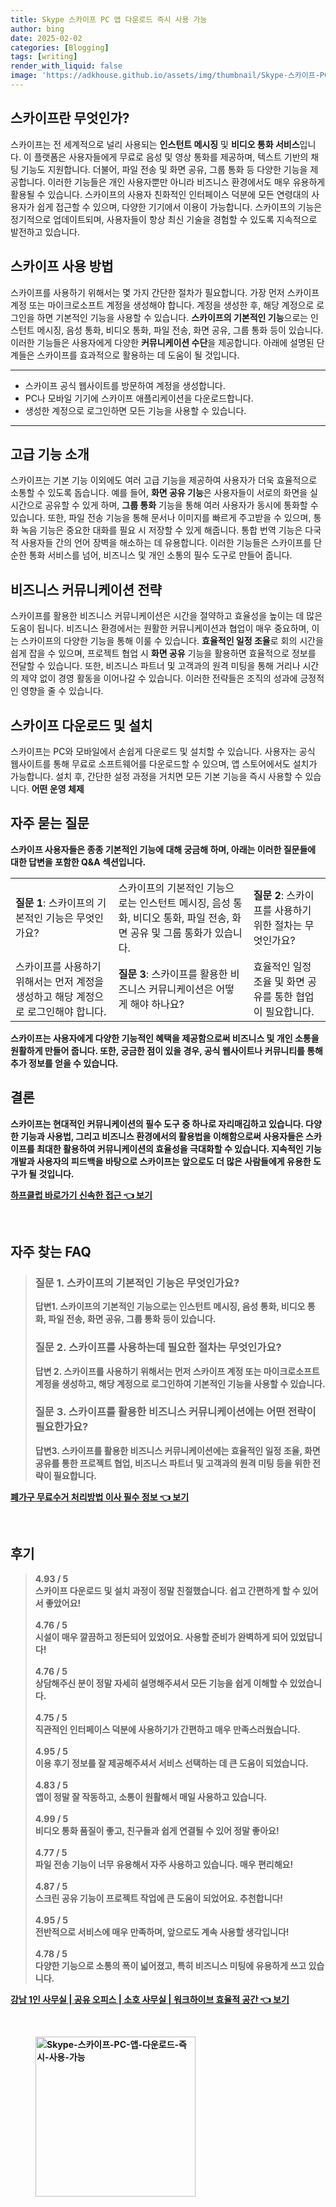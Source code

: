 ```yaml
---
title: Skype 스카이프 PC 앱 다운로드 즉시 사용 가능
author: bing
date: 2025-02-02
categories: [Blogging]
tags: [writing]
render_with_liquid: false
image: 'https://adkhouse.github.io/assets/img/thumbnail/Skype-스카이프-PC-앱-다운로드-즉시-사용-가능.webp'
---
```



<h2 id='스카이프란 무엇인가?'>스카이프란 무엇인가?</h2>

<p>스카이프는 전 세계적으로 널리 사용되는 <b>인스턴트 메시징</b> 및 <b>비디오 통화 서비스</b>입니다. 이 플랫폼은 사용자들에게 무료로 음성 및 영상 통화를 제공하며, 텍스트 기반의 채팅 기능도 지원합니다. 더불어, 파일 전송 및 화면 공유, 그룹 통화 등 다양한 기능을 제공합니다. 이러한 기능들은 개인 사용자뿐만 아니라 비즈니스 환경에서도 매우 유용하게 활용될 수 있습니다. 스카이프의 사용자 친화적인 인터페이스 덕분에 모든 연령대의 사용자가 쉽게 접근할 수 있으며, 다양한 기기에서 이용이 가능합니다. 스카이프의 기능은 정기적으로 업데이트되며, 사용자들이 항상 최신 기술을 경험할 수 있도록 지속적으로 발전하고 있습니다.</p>

<h2 id='스카이프 사용 방법'>스카이프 사용 방법</h2>

<p>스카이프를 사용하기 위해서는 몇 가지 간단한 절차가 필요합니다. 가장 먼저 스카이프 계정 또는 마이크로소프트 계정을 생성해야 합니다. 계정을 생성한 후, 해당 계정으로 로그인을 하면 기본적인 기능을 사용할 수 있습니다. <b>스카이프의 기본적인 기능</b>으로는 인스턴트 메시징, 음성 통화, 비디오 통화, 파일 전송, 화면 공유, 그룹 통화 등이 있습니다. 이러한 기능들은 사용자에게 다양한 <b>커뮤니케이션 수단</b>을 제공합니다. 아래에 설명된 단계들은 스카이프를 효과적으로 활용하는 데 도움이 될 것입니다.</p>

<hr />

<ul>
    <li>스카이프 공식 웹사이트를 방문하여 계정을 생성합니다.</li>
    <li>PC나 모바일 기기에 스카이프 애플리케이션을 다운로드합니다.</li>
    <li>생성한 계정으로 로그인하면 모든 기능을 사용할 수 있습니다.</li>
</ul>

<hr />

<h2 id='고급 기능 소개'>고급 기능 소개</h2>

<p>스카이프는 기본 기능 이외에도 여러 고급 기능을 제공하여 사용자가 더욱 효율적으로 소통할 수 있도록 돕습니다. 예를 들어, <b>화면 공유 기능</b>은 사용자들이 서로의 화면을 실시간으로 공유할 수 있게 하며, <b>그룹 통화</b> 기능을 통해 여러 사용자가 동시에 통화할 수 있습니다. 또한, 파일 전송 기능을 통해 문서나 이미지를 빠르게 주고받을 수 있으며, 통화 녹음 기능은 중요한 대화를 필요 시 저장할 수 있게 해줍니다. 통합 번역 기능은 다국적 사용자들 간의 언어 장벽을 해소하는 데 유용합니다. 이러한 기능들은 스카이프를 단순한 통화 서비스를 넘어, 비즈니스 및 개인 소통의 필수 도구로 만들어 줍니다.</p>

<h2 id='비즈니스 커뮤니케이션 전략'>비즈니스 커뮤니케이션 전략</h2>

<p>스카이프를 활용한 비즈니스 커뮤니케이션은 시간을 절약하고 효율성을 높이는 데 많은 도움이 됩니다. 비즈니스 환경에서는 원활한 커뮤니케이션과 협업이 매우 중요하며, 이는 스카이프의 다양한 기능을 통해 이룰 수 있습니다. <b>효율적인 일정 조율</b>로 회의 시간을 쉽게 잡을 수 있으며, 프로젝트 협업 시 <b>화면 공유</b> 기능을 활용하면 효율적으로 정보를 전달할 수 있습니다. 또한, 비즈니스 파트너 및 고객과의 원격 미팅을 통해 거리나 시간의 제약 없이 경영 활동을 이어나갈 수 있습니다. 이러한 전략들은 조직의 성과에 긍정적인 영향을 줄 수 있습니다.</p>

<h2 id='스카이프 다운로드 및 설치'>스카이프 다운로드 및 설치</h2>

<p>스카이프는 PC와 모바일에서 손쉽게 다운로드 및 설치할 수 있습니다. 사용자는 공식 웹사이트를 통해 무료로 소프트웨어를 다운로드할 수 있으며, 앱 스토어에서도 설치가 가능합니다. 설치 후, 간단한 설정 과정을 거치면 모든 기본 기능을 즉시 사용할 수 있습니다. <b>어떤 운영 체제</b]에서든 스카이프는 호환성을 가지며, 사용자가 어떤 기기를 선호하든지 문제없이 사용할 수 있습니다. 이는 스카이프의 큰 장점 중 하나입니다. 설치 과정은 매우 직관적이며, 필요시 도움말 섹션을 통해 추가 지원받을 수 있습니다.</p>

<h2 id='자주 묻는 질문'>자주 묻는 질문</h2>

<p>스카이프 사용자들은 종종 기본적인 기능에 대해 궁금해 하며, 아래는 이러한 질문들에 대한 답변을 포함한 Q&A 섹션입니다.</p>

<table>
    <tr>
        <td><b>질문 1</b>: 스카이프의 기본적인 기능은 무엇인가요?</td>
        <td>스카이프의 기본적인 기능으로는 인스턴트 메시징, 음성 통화, 비디오 통화, 파일 전송, 화면 공유 및 그룹 통화가 있습니다.</td>
        <td><b>질문 2</b>: 스카이프를 사용하기 위한 절차는 무엇인가요?</td>
    </tr>
    <tr>
        <td>스카이프를 사용하기 위해서는 먼저 계정을 생성하고 해당 계정으로 로그인해야 합니다.</td>
        <td><b>질문 3</b>: 스카이프를 활용한 비즈니스 커뮤니케이션은 어떻게 해야 하나요?</td>
        <td>효율적인 일정 조율 및 화면 공유를 통한 협업이 필요합니다.</td>
    </tr>
</table>

<p>스카이프는 사용자에게 다양한 기능적인 혜택을 제공함으로써 비즈니스 및 개인 소통을 원활하게 만들어 줍니다. 또한, 궁금한 점이 있을 경우, 공식 웹사이트나 커뮤니티를 통해 추가 정보를 얻을 수 있습니다.</p>

<h2 id='결론'>결론</h2>

<p>스카이프는 현대적인 커뮤니케이션의 필수 도구 중 하나로 자리매김하고 있습니다. 다양한 기능과 사용법, 그리고 비즈니스 환경에서의 활용법을 이해함으로써 사용자들은 스카이프를 최대한 활용하여 커뮤니케이션의 효율성을 극대화할 수 있습니다. 지속적인 기능 개발과 사용자의 피드백을 바탕으로 스카이프는 앞으로도 더 많은 사람들에게 유용한 도구가 될 것입니다.</p>


<p><a class="click-button" title="하프클럽 바로가기 신속한 접근" href="https://adkhouse.github.io/posts/%ED%95%98%ED%94%84%ED%81%B4%EB%9F%BD-%EB%B0%94%EB%A1%9C%EA%B0%80%EA%B8%B0-%EC%8B%A0%EC%86%8D%ED%95%9C-%EC%A0%91%EA%B7%BC/" rel="dofollow">하프클럽 바로가기 신속한 접근 👈 보기</a></p><br>
<h2 id='자주_찾는_FAQ'>자주 찾는 FAQ</h2>
<div itemscope="" itemtype="https://schema.org/FAQPage"> 
<blockquote> 
<div itemscope="" itemprop="mainEntity" itemtype="https://schema.org/Question"> 
<h3 itemprop="name">질문 1. 스카이프의 기본적인 기능은 무엇인가요?</h3> 
<div itemscope="" itemprop="acceptedAnswer" itemtype="https://schema.org/Answer"> 
<span itemprop="text"> 
<p>답변1. 스카이프의 기본적인 기능으로는 인스턴트 메시징, 음성 통화, 비디오 통화, 파일 전송, 화면 공유, 그룹 통화 등이 있습니다.</p> 
</span> 
</div> 
</div> 
<div itemscope="" itemprop="mainEntity" itemtype="https://schema.org/Question"> 
<h3 itemprop="name">질문 2. 스카이프를 사용하는데 필요한 절차는 무엇인가요?</h3> 
<div itemscope="" itemprop="acceptedAnswer" itemtype="https://schema.org/Answer"> 
<span itemprop="text"> 
<p>답변 2. 스카이프를 사용하기 위해서는 먼저 스카이프 계정 또는 마이크로소프트 계정을 생성하고, 해당 계정으로 로그인하여 기본적인 기능을 사용할 수 있습니다.</p> 
</span> 
</div> 
</div> 
<div itemscope="" itemprop="mainEntity" itemtype="https://schema.org/Question"> 
<h3 itemprop="name">질문 3. 스카이프를 활용한 비즈니스 커뮤니케이션에는 어떤 전략이 필요한가요?</h3> 
<div itemscope="" itemprop="acceptedAnswer" itemtype="https://schema.org/Answer"> 
<span itemprop="text"> 
<p>답변3. 스카이프를 활용한 비즈니스 커뮤니케이션에는 효율적인 일정 조율, 화면 공유를 통한 프로젝트 협업, 비즈니스 파트너 및 고객과의 원격 미팅 등을 위한 전략이 필요합니다.</p> 
</span> 
</div> 
</div> 
</blockquote> 
</div>
<p><a class="click-button" title="폐가구 무료수거 처리방법 이사 필수 정보" href="https://adkhouse.github.io/posts/%ED%8F%90%EA%B0%80%EA%B5%AC-%EB%AC%B4%EB%A3%8C%EC%88%98%EA%B1%B0-%EC%B2%98%EB%A6%AC%EB%B0%A9%EB%B2%95-%EC%9D%B4%EC%82%AC-%ED%95%84%EC%88%98-%EC%A0%95%EB%B3%B4/" rel="dofollow">폐가구 무료수거 처리방법 이사 필수 정보 👈 보기</a></p><br>
<h2 id='후기'>후기</h2>
<div itemscope itemtype="https://schema.org/Product">
  <blockquote>
  <div itemprop="review" itemscope itemtype="https://schema.org/Review">
      <div itemprop="reviewRating" itemscope itemtype="https://schema.org/Rating"> <span itemprop="ratingValue">4.93</span> / <span itemprop="bestRating">5</span> </div>
      <span itemprop="reviewBody">스카이프 다운로드 및 설치 과정이 정말 친절했습니다. 쉽고 간편하게 할 수 있어서 좋았어요!</span>
  </div>
  <br>
  <div itemprop="review" itemscope itemtype="https://schema.org/Review">
      <div itemprop="reviewRating" itemscope itemtype="https://schema.org/Rating"> <span itemprop="ratingValue">4.76</span> / <span itemprop="bestRating">5</span> </div>
      <span itemprop="reviewBody">시설이 매우 깔끔하고 정돈되어 있었어요. 사용할 준비가 완벽하게 되어 있었답니다!</span>
  </div>
  <br>
  <div itemprop="review" itemscope itemtype="https://schema.org/Review">
      <div itemprop="reviewRating" itemscope itemtype="https://schema.org/Rating"> <span itemprop="ratingValue">4.76</span> / <span itemprop="bestRating">5</span> </div>
      <span itemprop="reviewBody">상담해주신 분이 정말 자세히 설명해주셔서 모든 기능을 쉽게 이해할 수 있었습니다.</span>
  </div>
  <br>
  <div itemprop="review" itemscope itemtype="https://schema.org/Review">
      <div itemprop="reviewRating" itemscope itemtype="https://schema.org/Rating"> <span itemprop="ratingValue">4.75</span> / <span itemprop="bestRating">5</span> </div>
      <span itemprop="reviewBody">직관적인 인터페이스 덕분에 사용하기가 간편하고 매우 만족스러웠습니다.</span>
  </div>
  <br>
  <div itemprop="review" itemscope itemtype="https://schema.org/Review">
      <div itemprop="reviewRating" itemscope itemtype="https://schema.org/Rating"> <span itemprop="ratingValue">4.95</span> / <span itemprop="bestRating">5</span> </div>
      <span itemprop="reviewBody">이용 후기 정보를 잘 제공해주셔서 서비스 선택하는 데 큰 도움이 되었습니다.</span>
  </div>
  <br>
  <div itemprop="review" itemscope itemtype="https://schema.org/Review">
      <div itemprop="reviewRating" itemscope itemtype="https://schema.org/Rating"> <span itemprop="ratingValue">4.83</span> / <span itemprop="bestRating">5</span> </div>
      <span itemprop="reviewBody">앱이 정말 잘 작동하고, 소통이 원활해서 매일 사용하고 있습니다.</span>
  </div>
  <br>
  <div itemprop="review" itemscope itemtype="https://schema.org/Review">
      <div itemprop="reviewRating" itemscope itemtype="https://schema.org/Rating"> <span itemprop="ratingValue">4.99</span> / <span itemprop="bestRating">5</span> </div>
      <span itemprop="reviewBody">비디오 통화 품질이 좋고, 친구들과 쉽게 연결될 수 있어 정말 좋아요!</span>
  </div>
  <br>
  <div itemprop="review" itemscope itemtype="https://schema.org/Review">
      <div itemprop="reviewRating" itemscope itemtype="https://schema.org/Rating"> <span itemprop="ratingValue">4.77</span> / <span itemprop="bestRating">5</span> </div>
      <span itemprop="reviewBody">파일 전송 기능이 너무 유용해서 자주 사용하고 있습니다. 매우 편리해요!</span>
  </div>
  <br>
  <div itemprop="review" itemscope itemtype="https://schema.org/Review">
      <div itemprop="reviewRating" itemscope itemtype="https://schema.org/Rating"> <span itemprop="ratingValue">4.87</span> / <span itemprop="bestRating">5</span> </div>
      <span itemprop="reviewBody">스크린 공유 기능이 프로젝트 작업에 큰 도움이 되었어요. 추천합니다!</span>
  </div>
  <br>
  <div itemprop="review" itemscope itemtype="https://schema.org/Review">
      <div itemprop="reviewRating" itemscope itemtype="https://schema.org/Rating"> <span itemprop="ratingValue">4.95</span> / <span itemprop="bestRating">5</span> </div>
      <span itemprop="reviewBody">전반적으로 서비스에 매우 만족하며, 앞으로도 계속 사용할 생각입니다!</span>
  </div>
  <br>
  <div itemprop="review" itemscope itemtype="https://schema.org/Review">
      <div itemprop="reviewRating" itemscope itemtype="https://schema.org/Rating"> <span itemprop="ratingValue">4.78</span> / <span itemprop="bestRating">5</span> </div>
      <span itemprop="reviewBody">다양한 기능으로 소통의 폭이 넓어졌고, 특히 비즈니스 미팅에 유용하게 쓰고 있습니다.</span>
  </div>
  </blockquote>
</div>
<p><a class="click-button" title="강남 1인 사무실 | 공유 오피스 | 소호 사무실 | 워크하이브 효율적 공간" href="https://adkhouse.github.io/posts/%EA%B0%95%EB%82%A8-1%EC%9D%B8-%EC%82%AC%EB%AC%B4%EC%8B%A4-%EA%B3%B5%EC%9C%A0-%EC%98%A4%ED%94%BC%EC%8A%A4-%EC%86%8C%ED%98%B8-%EC%82%AC%EB%AC%B4%EC%8B%A4-%EC%9B%8C%ED%81%AC%ED%95%98%EC%9D%B4%EB%B8%8C-%ED%9A%A8%EC%9C%A8%EC%A0%81-%EA%B3%B5%EA%B0%84/" rel="dofollow">강남 1인 사무실 | 공유 오피스 | 소호 사무실 | 워크하이브 효율적 공간 👈 보기</a></p><br>
<figure class="image"><img src="https://adkhouse.github.io/assets/img/thumbnail/Skype-스카이프-PC-앱-다운로드-즉시-사용-가능.webp" alt="Skype-스카이프-PC-앱-다운로드-즉시-사용-가능" width="256" height="256"></figure>